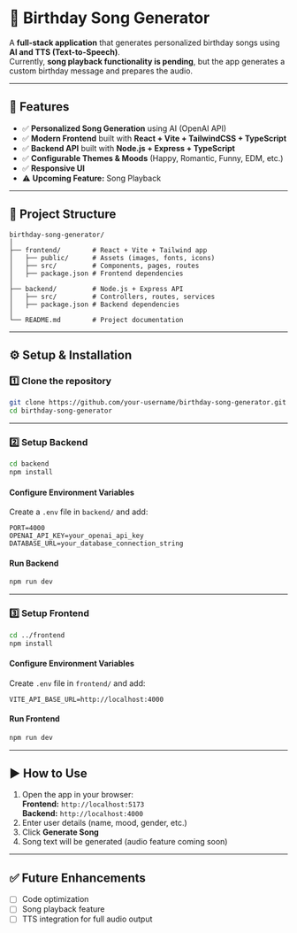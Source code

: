# 🎵 Birthday Song Generator

A **full-stack application** that generates personalized birthday songs using **AI and TTS (Text-to-Speech)**.  
Currently, **song playback functionality is pending**, but the app generates a custom birthday message and prepares the audio.

---

## 📌 Features
- ✅ **Personalized Song Generation** using AI (OpenAI API)
- ✅ **Modern Frontend** built with **React + Vite + TailwindCSS + TypeScript**
- ✅ **Backend API** built with **Node.js + Express + TypeScript**
- ✅ **Configurable Themes & Moods** (Happy, Romantic, Funny, EDM, etc.)
- ✅ **Responsive UI**
- ⚠ **Upcoming Feature:** Song Playback

---

## 📂 Project Structure
```
birthday-song-generator/
│
├── frontend/        # React + Vite + Tailwind app
│   ├── public/      # Assets (images, fonts, icons)
│   ├── src/         # Components, pages, routes
│   ├── package.json # Frontend dependencies
│
├── backend/         # Node.js + Express API
│   ├── src/         # Controllers, routes, services
│   ├── package.json # Backend dependencies
│
└── README.md        # Project documentation
```

---

## ⚙️ Setup & Installation

### **1️⃣ Clone the repository**
```bash
git clone https://github.com/your-username/birthday-song-generator.git
cd birthday-song-generator
```

---

### **2️⃣ Setup Backend**
```bash
cd backend
npm install
```

#### **Configure Environment Variables**
Create a `.env` file in `backend/` and add:
```
PORT=4000
OPENAI_API_KEY=your_openai_api_key
DATABASE_URL=your_database_connection_string
```

#### **Run Backend**
```bash
npm run dev
```

---

### **3️⃣ Setup Frontend**
```bash
cd ../frontend
npm install
```

#### **Configure Environment Variables**
Create `.env` file in `frontend/` and add:
```
VITE_API_BASE_URL=http://localhost:4000
```

#### **Run Frontend**
```bash
npm run dev
```

---

## ▶️ **How to Use**
1. Open the app in your browser:  
   **Frontend:** `http://localhost:5173`  
   **Backend:** `http://localhost:4000`
2. Enter user details (name, mood, gender, etc.)
3. Click **Generate Song**
4. Song text will be generated (audio feature coming soon)

---

## ✅ Future Enhancements
- [ ] Code optimization
- [ ] Song playback feature
- [ ] TTS integration for full audio output
